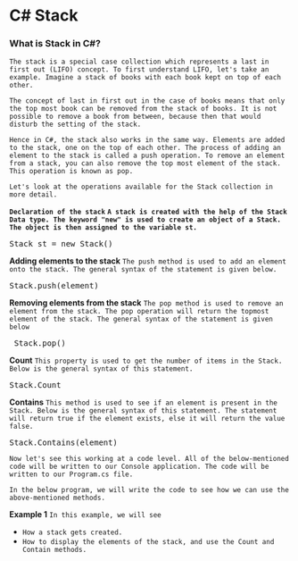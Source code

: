 # C# Stack

### What is Stack in C#?
`The stack is a special case collection which represents a last in first out (LIFO) concept. To first understand LIFO, let's take an example. Imagine a stack of books with each book kept on top of each other.`

`The concept of last in first out in the case of books means that only the top most book can be removed from the stack of books. It is not possible to remove a book from between, because then that would disturb the setting of the stack.`

`Hence in C#, the stack also works in the same way. Elements are added to the stack, one on the top of each other. The process of adding an element to the stack is called a push operation. To remove an element from a stack, you can also remove the top most element of the stack. This operation is known as pop.`

`Let's look at the operations available for the Stack collection in more detail.`

**`Declaration of the stack`**
**`A stack is created with the help of the Stack Data type. The keyword "new" is used to create an object of a Stack. The object is then assigned to the variable st.`**
<pre>Stack st = new Stack()</pre>

**Adding elements to the stack**
`The push method is used to add an element onto the stack. The general syntax of the statement is given below.`
<pre>Stack.push(element)</pre>

**Removing elements from the stack**
`The pop method is used to remove an element from the stack. The pop operation will return the topmost element of the stack. The general syntax of the statement is given below`

<pre> Stack.pop()</pre>

**Count**
`This property is used to get the number of items in the Stack. Below is the general syntax of this statement.`
<pre>Stack.Count</pre>

**Contains**
`This method is used to see if an element is present in the Stack. Below is the general syntax of this statement. The statement will return true if the element exists, else it will return the value false.`

<pre>Stack.Contains(element)</pre>

`Now let's see this working at a code level. All of the below-mentioned code will be written to our Console application. The code will be written to our Program.cs file.`

`In the below program, we will write the code to see how we can use the above-mentioned methods.`

**Example 1**
`In this example, we will see`

- `How a stack gets created.`
- `How to display the elements of the stack, and use the Count and Contain methods.`

